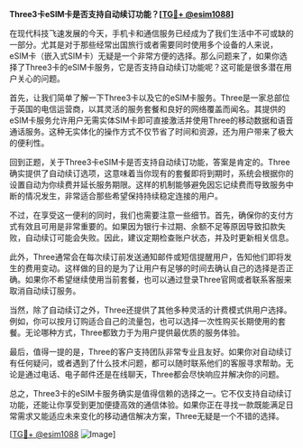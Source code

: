 **Three3卡eSIM卡是否支持自动续订功能？[[TG💪+ @esim1088](https://t.me/s/esim1088)]**

在现代科技飞速发展的今天，手机卡和通信服务已经成为了我们生活中不可或缺的一部分。尤其是对于那些经常出国旅行或者需要同时使用多个设备的人来说，eSIM卡（嵌入式SIM卡）无疑是一个非常方便的选择。那么问题来了，如果你选择了Three3卡的eSIM卡服务，它是否支持自动续订功能呢？这可能是很多潜在用户关心的问题。

首先，让我们简单了解一下Three3卡以及它的eSIM卡服务。Three是一家总部位于英国的电信运营商，以其灵活的服务套餐和良好的网络覆盖而闻名。其提供的eSIM卡服务允许用户无需实体SIM卡即可直接激活并使用Three的移动数据和语音通话服务。这种无实体化的操作方式不仅节省了时间和资源，还为用户带来了极大的便利性。

回到正题，关于Three3卡eSIM卡是否支持自动续订功能，答案是肯定的。Three确实提供了自动续订选项，这意味着当你现有的套餐即将到期时，系统会根据你的设置自动为你续费并延长服务期限。这样的机制能够避免因忘记续费而导致服务中断的情况发生，非常适合那些希望保持持续稳定连接的用户。

不过，在享受这一便利的同时，我们也需要注意一些细节。首先，确保你的支付方式有效且可用是非常重要的。如果因为银行卡过期、余额不足等原因导致扣款失败，自动续订可能会失败。因此，建议定期检查账户状态，并及时更新相关信息。

此外，Three通常会在每次续订前发送通知邮件或短信提醒用户，告知他们即将发生的费用变动。这样做的目的是为了让用户有足够的时间去确认自己的选择是否正确。如果你不希望继续使用当前套餐，也可以通过登录Three官网或者联系客服来取消自动续订服务。

当然，除了自动续订之外，Three还提供了其他多种灵活的计费模式供用户选择。例如，你可以按月订购适合自己的流量包，也可以选择一次性购买长期使用的套餐。无论哪种方式，Three都致力于为用户提供最优质的服务体验。

最后，值得一提的是，Three的客户支持团队非常专业且友好。如果你对自动续订有任何疑问，或者遇到了什么技术问题，都可以随时联系他们的客服寻求帮助。无论是通过电话、电子邮件还是在线聊天，Three都会尽快响应并解决你的问题。

总之，Three3卡的eSIM卡服务确实是值得信赖的选择之一。它不仅支持自动续订功能，还能让你享受到更加便捷高效的通信体验。如果你正在寻找一款既能满足日常需求又能适应未来变化的移动通信解决方案，Three无疑是一个不错的选择。

[[TG💪+ @esim1088](https://t.me/s/esim1088) ![Image](https://i.postimg.cc/4NQfJmqS/Snipaste-2025-05-13-00-14-12.png)]